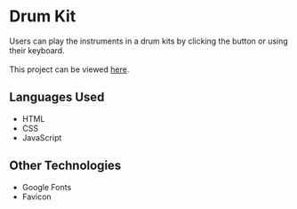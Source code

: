 # Drum Kit

Users can play the instruments in a drum kits by clicking the button or using their keyboard. 
<br>
<br>
This project can be viewed [here](https://noelledons.github.io/drum-kit/).

## Languages Used
- HTML
- CSS
- JavaScript

## Other Technologies
- Google Fonts
- Favicon

